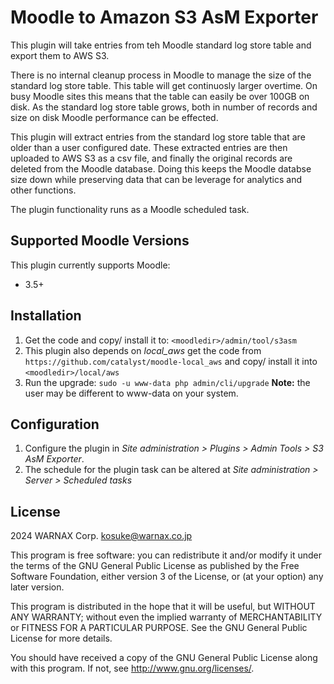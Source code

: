 # Moodle to Amazon S3 AsM Exporter #

This plugin will take entries from teh Moodle standard log store table and export them to AWS S3.

There is no internal cleanup process in Moodle to manage the size of the standard log store table. This table will get continuosly larger overtime. On busy Moodle sites this means that the table can easily be over 100GB on disk. As the standard log store table grows, both in number of records and size on disk Moodle performance can be effected.

This plugin will extract entries from the standard log store table that are older than a user configured date. These extracted entries are then uploaded to AWS S3 as a csv file, and finally the original records are deleted from the Moodle database. Doing this keeps the Moodle databse size down while preserving data that can be leverage for analytics and other functions.

The plugin functionality runs as a Moodle scheduled task.

## Supported Moodle Versions
This plugin currently supports Moodle:

* 3.5+

## Installation

1. Get the code and copy/ install it to: `<moodledir>/admin/tool/s3asm`
2. This plugin also depends on *local_aws* get the code from `https://github.com/catalyst/moodle-local_aws` and copy/ install it into `<moodledir>/local/aws`
3. Run the upgrade: `sudo -u www-data php admin/cli/upgrade` **Note:** the user may be different to www-data on your system.

## Configuration
1. Configure the plugin in *Site administration > Plugins > Admin Tools > S3 AsM Exporter*.
2. The schedule for the plugin task can be altered at *Site administration > Server > Scheduled tasks*

## License ##

2024 WARNAX Corp. <kosuke@warnax.co.jp>

This program is free software: you can redistribute it and/or modify it under
the terms of the GNU General Public License as published by the Free Software
Foundation, either version 3 of the License, or (at your option) any later
version.

This program is distributed in the hope that it will be useful, but WITHOUT ANY
WARRANTY; without even the implied warranty of MERCHANTABILITY or FITNESS FOR A
PARTICULAR PURPOSE.  See the GNU General Public License for more details.

You should have received a copy of the GNU General Public License along with
this program.  If not, see <http://www.gnu.org/licenses/>.
